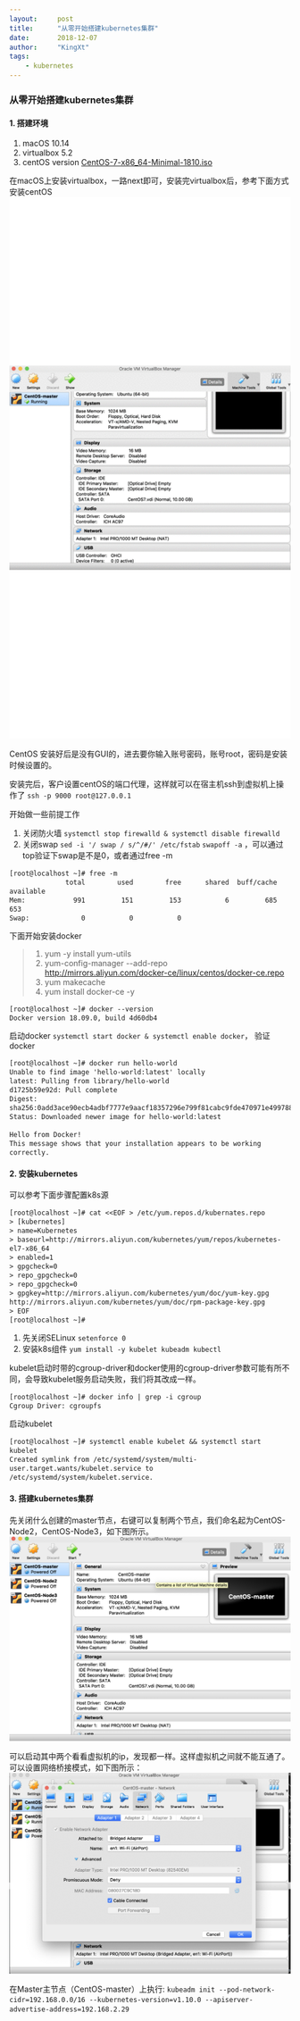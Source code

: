 ```yaml
---
layout:     post		
title:      "从零开始搭建kubernetes集群"	
date:       2018-12-07	
author:     "KingXt"		
tags:
    - kubernetes
---
```


### 从零开始搭建kubernetes集群


#### 1. 搭建环境

1. macOS 10.14
2. virtualbox 5.2
3. centOS version [CentOS-7-x86_64-Minimal-1810.iso](http://mirrors.nwsuaf.edu.cn/centos/7.6.1810/isos/x86_64/CentOS-7-x86_64-Minimal-1810.iso)

在macOS上安装virtualbox，一路next即可，安装完virtualbox后，参考下面方式安装centOS
<img src="/img/post/k8s/k8s-install-env.gif" width="600"/>

CentOS 安装好后是没有GUI的，进去要你输入账号密码，账号root，密码是安装时候设置的。

安装完后，客户设置centOS的端口代理，这样就可以在宿主机ssh到虚拟机上操作了
`ssh -p 9000 root@127.0.0.1`

开始做一些前提工作
1. 关闭防火墙  `systemctl stop firewalld & systemctl disable firewalld`
2. 关闭swap `sed -i '/ swap / s/^/#/' /etc/fstab` `swapoff -a` ，可以通过top验证下swap是不是0，或者通过free -m
```sheel
[root@localhost ~]# free -m
              total        used        free      shared  buff/cache   available
Mem:            991         151         153           6         685         653
Swap:             0           0           0
```

下面开始安装docker
> 1. yum -y install yum-utils
> 2. yum-config-manager --add-repo http://mirrors.aliyun.com/docker-ce/linux/centos/docker-ce.repo
> 3. yum makecache
> 4. yum install docker-ce -y

```sheel
[root@localhost ~]# docker --version
Docker version 18.09.0, build 4d60db4
```

启动docker `systemctl start docker & systemctl enable docker`， 
验证docker

```sheel
[root@localhost ~]# docker run hello-world
Unable to find image 'hello-world:latest' locally
latest: Pulling from library/hello-world
d1725b59e92d: Pull complete
Digest: sha256:0add3ace90ecb4adbf7777e9aacf18357296e799f81cabc9fde470971e499788
Status: Downloaded newer image for hello-world:latest

Hello from Docker!
This message shows that your installation appears to be working correctly.
```

#### 2. 安装kubernetes
可以参考下面步骤配置k8s源
```sheel
[root@localhost ~]# cat <<EOF > /etc/yum.repos.d/kubernates.repo
> [kubernetes]
> name=Kubernetes
> baseurl=http://mirrors.aliyun.com/kubernetes/yum/repos/kubernetes-el7-x86_64
> enabled=1
> gpgcheck=0
> repo_gpgcheck=0
> repo_gpgcheck=0
> gpgkey=http://mirrors.aliyun.com/kubernetes/yum/doc/yum-key.gpg http://mirrors.aliyun.com/kubernetes/yum/doc/rpm-package-key.gpg
> EOF
[root@localhost ~]#
```

1. 先关闭SELinux `setenforce 0`
2. 安装k8s组件 `yum install -y kubelet kubeadm kubectl`

kubelet启动时带的cgroup-driver和docker使用的cgroup-driver参数可能有所不同，会导致kubelet服务启动失败，我们将其改成一样。
```sheel
[root@localhost ~]# docker info | grep -i cgroup
Cgroup Driver: cgroupfs
```

启动kubelet
```sheel
[root@localhost ~]# systemctl enable kubelet && systemctl start kubelet
Created symlink from /etc/systemd/system/multi-user.target.wants/kubelet.service to /etc/systemd/system/kubelet.service.
```

#### 3. 搭建kubernetes集群
先关闭什么创建的master节点，右键可以复制两个节点，我们命名起为CentOS-Node2，CentOS-Node3，如下图所示。
<img src="/img/post/k8s/k8s-p1.png" width="600"/>

可以启动其中两个看看虚拟机的ip，发现都一样。这样虚拟机之间就不能互通了。
可以设置网络桥接模式，如下图所示：
<img src="/img/post/k8s/k8s-p2.png" width="600"/>

在Master主节点（CentOS-master）上执行:
`kubeadm init --pod-network-cidr=192.168.0.0/16 --kubernetes-version=v1.10.0 --apiserver-advertise-address=192.168.2.29`